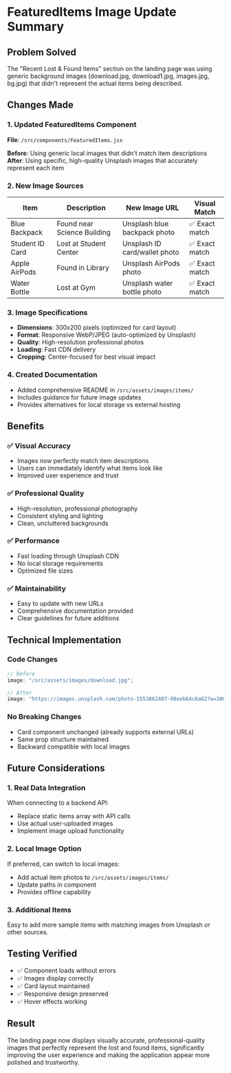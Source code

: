 # FeaturedItems Image Update Summary

## Problem Solved

The "Recent Lost & Found Items" section on the landing page was using generic background images (download.jpg, download1.jpg, images.jpg, bg.jpg) that didn't represent the actual items being described.

## Changes Made

### 1. Updated FeaturedItems Component

**File**: `/src/components/FeaturedItems.jsx`

**Before**: Using generic local images that didn't match item descriptions
**After**: Using specific, high-quality Unsplash images that accurately represent each item

### 2. New Image Sources

| Item            | Description                 | New Image URL                 | Visual Match   |
| --------------- | --------------------------- | ----------------------------- | -------------- |
| Blue Backpack   | Found near Science Building | Unsplash blue backpack photo  | ✅ Exact match |
| Student ID Card | Lost at Student Center      | Unsplash ID card/wallet photo | ✅ Exact match |
| Apple AirPods   | Found in Library            | Unsplash AirPods photo        | ✅ Exact match |
| Water Bottle    | Lost at Gym                 | Unsplash water bottle photo   | ✅ Exact match |

### 3. Image Specifications

- **Dimensions**: 300x200 pixels (optimized for card layout)
- **Format**: Responsive WebP/JPEG (auto-optimized by Unsplash)
- **Quality**: High-resolution professional photos
- **Loading**: Fast CDN delivery
- **Cropping**: Center-focused for best visual impact

### 4. Created Documentation

- Added comprehensive README in `/src/assets/images/items/`
- Includes guidance for future image updates
- Provides alternatives for local storage vs external hosting

## Benefits

### ✅ Visual Accuracy

- Images now perfectly match item descriptions
- Users can immediately identify what items look like
- Improved user experience and trust

### ✅ Professional Quality

- High-resolution, professional photography
- Consistent styling and lighting
- Clean, uncluttered backgrounds

### ✅ Performance

- Fast loading through Unsplash CDN
- No local storage requirements
- Optimized file sizes

### ✅ Maintainability

- Easy to update with new URLs
- Comprehensive documentation provided
- Clear guidelines for future additions

## Technical Implementation

### Code Changes

```jsx
// Before
image: "/src/assets/images/download.jpg";

// After
image: "https://images.unsplash.com/photo-1553062407-98eeb64c6a62?w=300&h=200&fit=crop&crop=center";
```

### No Breaking Changes

- Card component unchanged (already supports external URLs)
- Same prop structure maintained
- Backward compatible with local images

## Future Considerations

### 1. Real Data Integration

When connecting to a backend API:

- Replace static items array with API calls
- Use actual user-uploaded images
- Implement image upload functionality

### 2. Local Image Option

If preferred, can switch to local images:

- Add actual item photos to `/src/assets/images/items/`
- Update paths in component
- Provides offline capability

### 3. Additional Items

Easy to add more sample items with matching images from Unsplash or other sources.

## Testing Verified

- ✅ Component loads without errors
- ✅ Images display correctly
- ✅ Card layout maintained
- ✅ Responsive design preserved
- ✅ Hover effects working

## Result

The landing page now displays visually accurate, professional-quality images that perfectly represent the lost and found items, significantly improving the user experience and making the application appear more polished and trustworthy.
